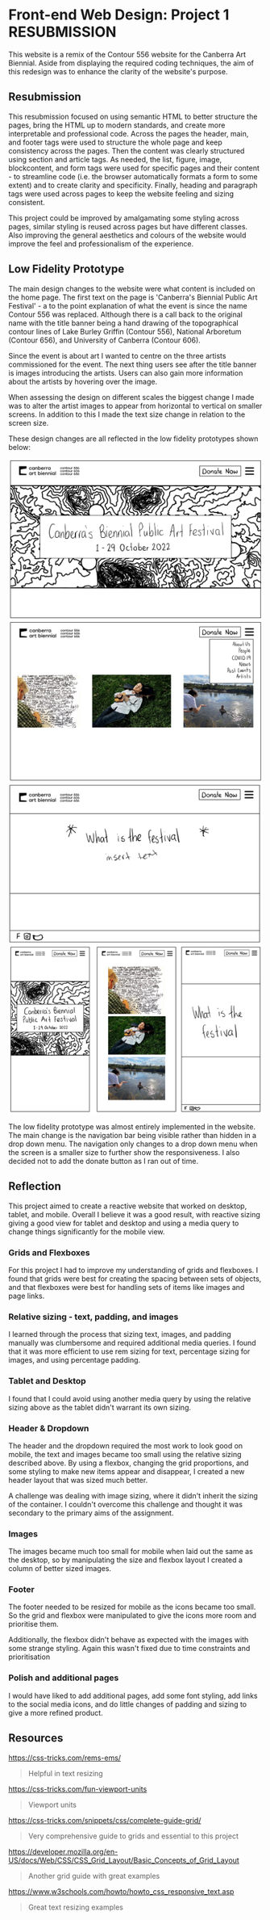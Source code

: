 # Front-end Web Design: Project 1 RESUBMISSION
This website is a remix of the Contour 556 website for the Canberra Art Biennial. Aside from displaying the required coding techniques, the aim of this redesign was to enhance the clarity of the website's purpose. 

## Resubmission
This resubmission focused on using semantic HTML to better structure the pages, bring the HTML up to modern standards, and create more interpretable and professional code. Across the pages the header, main, and footer tags were used to structure the whole page and keep consistency across the pages. Then the content was clearly structured using section and article tags. As needed, the list, figure, image, blockcontent, and form tags were used for specific pages and their content - to streamline code (i.e. the browser automatically formats a form to some extent) and to create clarity and specificity. Finally, heading and paragraph tags were used across pages to keep the website feeling and sizing consistent. 

This project could be improved by amalgamating some styling across pages, similar styling is reused across pages but have different classes. Also improving the general aesthetics and colours of the website would improve the feel and professionalism of the experience. 

## Low Fidelity Prototype
The main design changes to the website were what content is included on the home page. The first text on the page is 'Canberra's Biennial Public Art Festival' - a to the point explanation of what the event is since the name Contour 556 was replaced. Although there is a call back to the original name with the title banner being a hand drawing of the topographical contour lines of Lake Burley Griffin (Contour 556), National Arboretum (Contour 656), and University of Canberra (Contour 606).

Since the event is about art I wanted to centre on the three artists commissioned for the event. The next thing users see after the title banner is images introducing the artists. Users can also gain more information about the artists by hovering over the image. 

When assessing the design on different scales the biggest change I made was to alter the artist images to appear from horizontal to vertical on smaller screens. In addition to this I made the text size change in relation to the screen size. 

These design changes are all reflected in the low fidelity prototypes shown below:

 <img
    src="Images/LF1.jpg"
    alt="Low Fidelity Prototype 1"
    />
     <img
    src="Images/LF2.jpg"
    alt="Low Fidelity Prototype 1"
    />
     <img
    src="Images/LF3.jpg"
    alt="Low Fidelity Prototype 1"
    />
     <img
    src="Images/LF4.jpg"
    alt="Low Fidelity Prototype 1"
    />

The low fidelity prototype was almost entirely implemented in the website. The main change is the navigation bar being visible rather than hidden in a drop down menu. The navigation only changes to a drop down menu when the screen is a smaller size to further show the responsiveness. I also decided not to add the donate button as I ran out of time. 

## Reflection
This project aimed to create a reactive website that worked on desktop, tablet, and mobile. Overall I believe it was a good result, with reactive sizing giving a good view for tablet and desktop and using a media query to change things significantly for the mobile view.

### Grids and Flexboxes
For this project I had to improve my understanding of grids and flexboxes. I found that grids were best for creating the spacing between sets of objects, and that flexboxes were best for handling sets of items like images and page links. 

### Relative sizing - text, padding, and images
I learned through the process that sizing text, images, and padding manually was clumbersome and required additional media queries. I found that it was more efficient to use rem sizing for text, percentage sizing for images, and using percentage padding. 

### Tablet and Desktop
I found that I could avoid using another media query by using the relative sizing above as the tablet didn't warrant its own sizing. 

### Header & Dropdown
The header and the dropdown required the most work to look good on mobile, the text and images became too small using the relative sizing described above. By using a flexbox, changing the grid proportions, and some styling to make new items appear and disappear, I created a new header layout that was sized much better.

A challenge was dealing with image sizing, where it didn't inherit the sizing of the container. I couldn't overcome this challenge and thought it was secondary to the primary aims of the assignment.

### Images
The images became much too small for mobile when laid out the same as the desktop, so by manipulating the size and flexbox layout I created a column of better sized images. 

### Footer
The footer needed to be resized for mobile as the icons became too small. So the grid and flexbox were manipulated to give the icons more room and prioritise them.

Additionally, the flexbox didn't behave as expected with the images with some strange styling. Again this wasn't fixed due to time constraints and prioritisation

### Polish and additional pages
I would have liked to add additional pages, add some font styling, add links to the social media icons, and do little changes of padding and sizing to give a more refined product. 

## Resources
https://css-tricks.com/rems-ems/
>Helpful in text resizing

https://css-tricks.com/fun-viewport-units
>Viewport units

https://css-tricks.com/snippets/css/complete-guide-grid/
>Very comprehensive guide to grids and essential to this project

https://developer.mozilla.org/en-US/docs/Web/CSS/CSS_Grid_Layout/Basic_Concepts_of_Grid_Layout
>Another grid guide with great examples

https://www.w3schools.com/howto/howto_css_responsive_text.asp
>Great text resizing examples